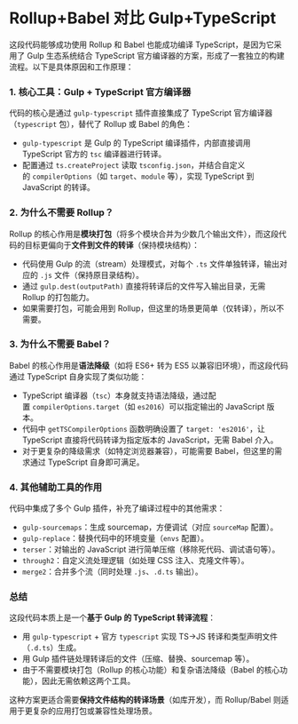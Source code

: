 # Rollup+Babel 对比 Gulp+TypeScript

这段代码能够成功使用 Rollup 和 Babel 也能成功编译 TypeScript，是因为它采用了 Gulp 生态系统结合 TypeScript 官方编译器的方案，形成了一套独立的构建流程。以下是具体原因和工作原理：

### 1. **核心工具：Gulp + TypeScript 官方编译器**

代码的核心是通过 `gulp-typescript` 插件直接集成了 TypeScript 官方编译器（`typescript` 包），替代了 Rollup 或 Babel 的角色：

- `gulp-typescript` 是 Gulp 的 TypeScript 编译插件，内部直接调用 TypeScript 官方的 `tsc` 编译器进行转译。
- 配置通过 `ts.createProject` 读取 `tsconfig.json`，并结合自定义的 `compilerOptions`（如 `target`、`module` 等），实现 TypeScript 到 JavaScript 的转译。

### 2. **为什么不需要 Rollup？**

Rollup 的核心作用是**模块打包**（将多个模块合并为少数几个输出文件），而这段代码的目标更偏向于**文件到文件的转译**（保持模块结构）：

- 代码使用 Gulp 的流（stream）处理模式，对每个 `.ts` 文件单独转译，输出对应的 `.js` 文件（保持原目录结构）。
- 通过 `gulp.dest(outputPath)` 直接将转译后的文件写入输出目录，无需 Rollup 的打包能力。
- 如果需要打包，可能会用到 Rollup，但这里的场景更简单（仅转译），所以不需要。

### 3. **为什么不需要 Babel？**

Babel 的核心作用是**语法降级**（如将 ES6+ 转为 ES5 以兼容旧环境），而这段代码通过 TypeScript 自身实现了类似功能：

- TypeScript 编译器（`tsc`）本身就支持语法降级，通过配置 `compilerOptions.target`（如 `es2016`）可以指定输出的 JavaScript 版本。
- 代码中 `getTSCompilerOptions` 函数明确设置了 `target: 'es2016'`，让 TypeScript 直接将代码转译为指定版本的 JavaScript，无需 Babel 介入。
- 对于更复杂的降级需求（如特定浏览器兼容），可能需要 Babel，但这里的需求通过 TypeScript 自身即可满足。

### 4. **其他辅助工具的作用**

代码中集成了多个 Gulp 插件，补充了编译过程中的其他需求：

- `gulp-sourcemaps`：生成 sourcemap，方便调试（对应 `sourceMap` 配置）。
- `gulp-replace`：替换代码中的环境变量（`envs` 配置）。
- `terser`：对输出的 JavaScript 进行简单压缩（移除死代码、调试语句等）。
- `through2`：自定义流处理逻辑（如处理 CSS 注入、克隆文件等）。
- `merge2`：合并多个流（同时处理 `.js`、`.d.ts` 输出）。

### 总结

这段代码本质上是一个**基于 Gulp 的 TypeScript 转译流程**：

- 用 `gulp-typescript` + 官方 `typescript` 实现 TS→JS 转译和类型声明文件（`.d.ts`）生成。
- 用 Gulp 插件链处理转译后的文件（压缩、替换、sourcemap 等）。
- 由于不需要模块打包（Rollup 的核心功能）和复杂语法降级（Babel 的核心功能），因此无需依赖这两个工具。

这种方案更适合需要**保持文件结构的转译场景**（如库开发），而 Rollup/Babel 则适用于更复杂的应用打包或兼容性处理场景。